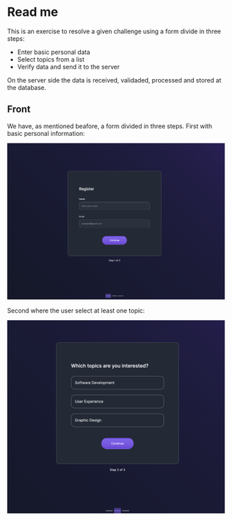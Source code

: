 # Read me
This is an exercise to resolve a given challenge using a form divide in three steps:
- Enter basic personal data
- Select topics from a list
- Verify data and send it to the server

On the server side the data is received, validaded, processed and stored at the database.

## Front
We have, as mentioned beafore, a form divided in three steps. First with basic personal information:

![](front/captures/capture1-front.png)

Second where the user select at least one topic:

![](front/captures/capture2-front.png)